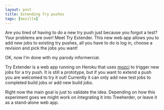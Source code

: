 ```yaml
---
layout: post
title: Extending Try pushes
tags: [mozilla]
---
```


Are you tired of having to do a new try push just because you forgot a
test? Your problems are over! Meet Try
Extender. This new web app allows
you to add new jobs to existing try pushes, all you have to do is log
in, choose a revision and pick the jobs you want!

OK, now I'm done with my parody informercial.

Try Extender is a web app running on Heroku that uses
[mozci](https://mozilla-ci-tools.readthedocs.org/en/latest/) to
trigger new jobs for a try push. It is still a prototype, but if you
want to extend a push you are welcomed to try it out! Currently it can
only add new test jobs to completed build jobs or add new build jobs.

Right now the main goal is just to validate the idea. Depending on how
this experiment goes we might work on integrating it into Treeherder,
or leave it as a stand-alone web app.
